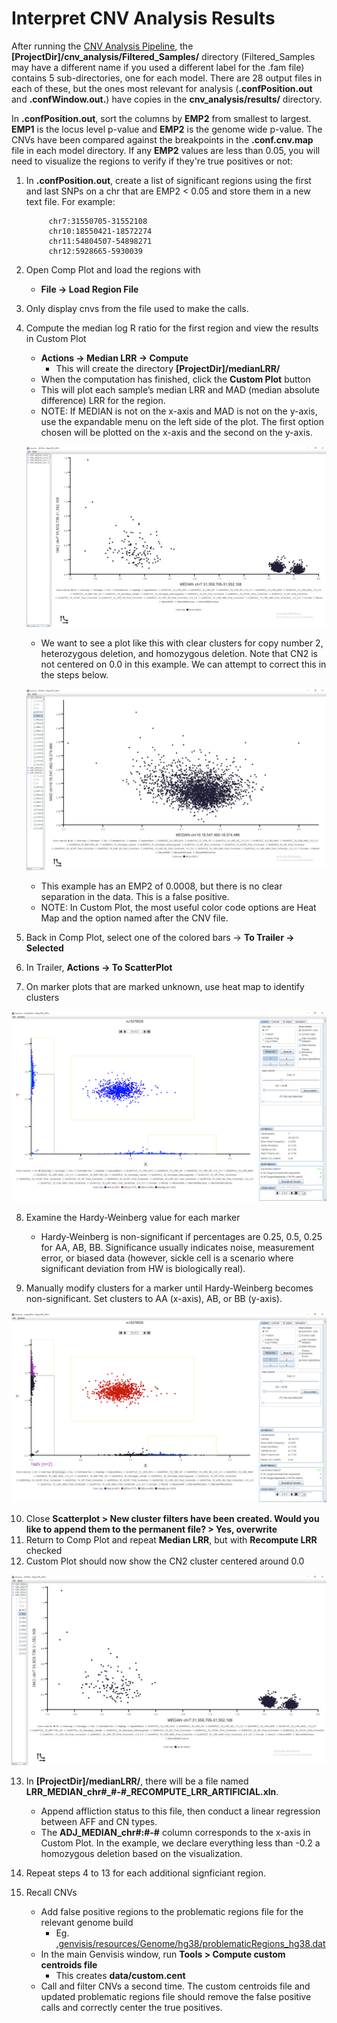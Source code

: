 # Interpret CNV Analysis Results

After running the [CNV Analysis Pipeline](../#/documentation/RunTheGenvisisWorkflow--run-cnv-analysis-pipeline), the **[ProjectDir]/cnv\_analysis/Filtered\_Samples/** directory (Filtered\_Samples may have a different name if you used a different label for the .fam file) contains 5 sub-directories, one for each model.  There are 28 output files in each of these, but the ones most relevant for analysis (**.confPosition.out** and **.confWindow.out.**) have copies in the **cnv\_analysis/results/** directory.

In **.confPosition.out**, sort the columns by **EMP2** from smallest to largest.  **EMP1** is the locus level p-value and **EMP2** is the genome wide p-value.  The CNVs have been compared against the breakpoints in the **.conf.cnv.map** file in each model directory.  If any **EMP2** values are less than 0.05, you will need to visualize the regions to verify if they're true positives or not:

1. In **.confPosition.out**, create a list of significant regions using the first and last SNPs on a chr that are EMP2 < 0.05 and store them in a new text file. For example:

            chr7:31550705-31552108
            chr10:18550421-18572274
            chr11:54804507-54898271
            chr12:5928665-5930039

2. Open Comp Plot and load the regions with
    - **File -> Load Region File**
3. Only display cnvs from the file used to make the calls.
4. Compute the median log R ratio for the first region and view the results in Custom Plot
    - **Actions -> Median LRR -> Compute**
        - This will create the directory **[ProjectDir]/medianLRR/**
    - When the computation has finished, click the **Custom Plot** button
    - This will plot each sample’s median LRR and MAD (median absolute difference) LRR for the region.
    - NOTE: If MEDIAN is not on the x-axis and MAD is not on the y-axis, use the expandable menu on the left side of the plot.  The first option chosen will be plotted on the x-axis and the second on the y-axis.

   ![Image of a plot of median LRR vs median absolute difference with three distinct clusters and the copy number 2 cluster is off center from zero](/Images/cnv_interpretation_1.png)

    - We want to see a plot like this with clear clusters for copy number 2, heterozygous deletion, and homozygous deletion. Note that CN2 is not centered on 0.0 in this example. We can attempt to correct this in the steps below.

   ![Image of a plot of median LRR vs median absolute difference with one noisy cluster](/Images/cnv_interpretation_2.png)

    - This example has an EMP2 of 0.0008, but there is no clear separation in the data. This is a false positive.
    - NOTE: In Custom Plot, the most useful color code options are Heat Map and the option named after the CNV file.

5. Back in Comp Plot, select one of the colored bars -> **To Trailer -> Selected**
6. In Trailer, **Actions -> To ScatterPlot**
7. On marker plots that are marked unknown, use heat map to identify clusters

![Image of Scatter Plot showing the heatmap view of a marker with user drawn boxes around genotype clusters](/Images/cnv_interpretation_3.png)

8. Examine the Hardy-Weinberg value for each marker
    - Hardy-Weinberg is non-significant if percentages are 0.25, 0.5, 0.25 for AA, AB, BB.  Significance usually indicates noise, measurement error, or biased data (however, sickle cell is a scenario where significant deviation from HW is biologically real).

9. Manually modify clusters for a marker until Hardy-Weinberg becomes non-significant. Set clusters to AA (x-axis), AB, or BB (y-axis).

![Image of Scatter Plot showing the Genotype view of a marker with user drawn boxes around genotype clusters](/Images/cnv_interpretation_4.png)

10. Close **Scatterplot > New cluster filters have been created. Would you like to append them to the permanent file? > Yes, overwrite**
11. Return to Comp Plot and repeat **Median LRR**, but with **Recompute LRR** checked
12. Custom Plot should now show the CN2 cluster centered around 0.0

![Image of a plot of median LRR vs median absolute difference with three distinct clusters and the copy number 2 cluster is centered at zero](/Images/cnv_interpretation_5.png)

13. In **[ProjectDir]/medianLRR/**, there will be a file named **LRR\_MEDIAN\_chr#\_#-#\_RECOMPUTE\_LRR\_ARTIFICIAL.xln**.  
    - Append affliction status to this file, then conduct a linear regression between AFF and CN types.  
    - The **ADJ\_MEDIAN\_chr#:#-#** column corresponds to the x-axis in Custom Plot.  In the example, we declare everything less than -0.2 a homozygous deletion based on the visualization.

14. Repeat steps 4 to 13 for each additional signficiant region.

15. Recall CNVs
    - Add false positive regions to the problematic regions file for the relevant genome build
        - Eg. [.genvisis/resources/Genome/hg38/problematicRegions_hg38.dat](../#/documentation/resources-directory)
    - In the main Genvisis window, run **Tools > Compute custom centroids file**
        - This creates **data/custom.cent**
    - Call and filter CNVs a second time. The custom centroids file and updated problematic regions file should remove the false positive calls and correctly center the true positives.

